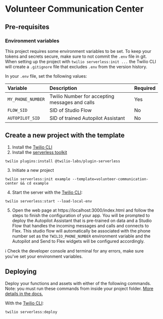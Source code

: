 # Volunteer Communication Center

## Pre-requisites

### Environment variables

This project requires some environment variables to be set. To keep your tokens and secrets secure, make sure to not commit the `.env` file in git. When setting up the project with `twilio serverless:init ...` the Twilio CLI will create a `.gitignore` file that excludes `.env` from the version history.

In your `.env` file, set the following values:

| Variable          | Description                                        | Required |
| :---------------- | :------------------------------------------------- | :------- |
| `MY_PHONE_NUMBER` | Twilio Number for accepting messages and calls     | Yes      |
| `FLOW_SID`        | SID of Studio Flow                                 | No       |
| `AUTOPILOT_SID`   | SID of trained Autopilot Assistant                 | No       |

## Create a new project with the template

1. Install the [Twilio CLI](https://www.twilio.com/docs/twilio-cli/quickstart#install-twilio-cli)
2. Install the [serverless toolkit](https://www.twilio.com/docs/labs/serverless-toolkit/getting-started)

```shell
twilio plugins:install @twilio-labs/plugin-serverless
```

3. Initiate a new project

```
twilio serverless:init example --template=volunteer-communication-center && cd example
```

4. Start the server with the [Twilio CLI](https://www.twilio.com/docs/twilio-cli/quickstart):

```
twilio serverless:start --load-local-env
```

5. Open the web page at https://localhost:3000/index.html and follow the steps to finish the configuration of your app. You will be prompted to deploy the Autopilot Assistant that is pre-trained on data and a Studio Flow that handles the incoming messages and calls and connects to Flex. This studio flow will automatically be associated with the phone number set as the `TWILIO_PHONE_NUMBER` environment variable and the Autopilot and Send to Flex widgets will be configured accordingly. 

ℹ️ Check the developer console and terminal for any errors, make sure you've set your environment variables.

## Deploying

Deploy your functions and assets with either of the following commands. Note: you must run these commands from inside your project folder. [More details in the docs.](https://www.twilio.com/docs/labs/serverless-toolkit)

With the [Twilio CLI](https://www.twilio.com/docs/twilio-cli/quickstart):

```
twilio serverless:deploy
```